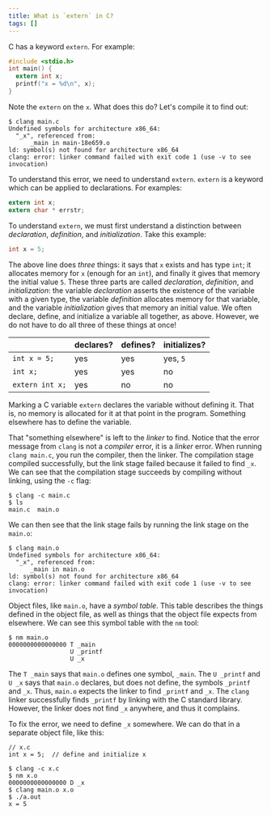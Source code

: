 ```yaml
---
title: What is `extern` in C?
tags: []
---
```


C has a keyword `extern`.
For example:

```c
#include <stdio.h>
int main() {
  extern int x;
  printf("x = %d\n", x);
}
```

Note the `extern` on the `x`.
What does this do?
Let's compile it to find out:

```
$ clang main.c
Undefined symbols for architecture x86_64:
  "_x", referenced from:
      _main in main-18e659.o
ld: symbol(s) not found for architecture x86_64
clang: error: linker command failed with exit code 1 (use -v to see invocation)
```

To understand this error, we need to understand `extern`.
`extern` is a keyword which can be applied to declarations.
For examples:

```c
extern int x;
extern char * errstr;
```

To understand `extern`, we must first understand a distinction between _declaration_, _definition_, and _initialization_.
Take this example:

```c
int x = 5;
```

The above line does _three_ things:
it says that `x` exists and has type `int`;
it allocates memory for `x` (enough for an `int`),
and finally it gives that memory the initial value `5`.
These three parts are called _declaration_, _definition_, and _initialization_:
the variable _declaration_ asserts the existence of the variable with a given type,
the variable _definition_ allocates memory for that variable,
and the variable _initialization_ gives that memory an initial value.
We often declare, define, and initialize a variable all together, as above.
However, we do not have to do all three of these things at once!

|                 | declares?   | defines?   | initializes? |
|-----------------|-------------|------------|--------------|
| `int x = 5;`    | yes         | yes        | yes, `5`     |
| `int x;`        | yes         | yes        | no           |
| `extern int x;` | yes         | no         | no           |

Marking a C variable `extern` declares the variable without defining it.
That is, no memory is allocated for it at that point in the program.
Something elsewhere has to define the variable.

That "something elsewhere" is left to the _linker_ to find.
Notice that the error message from `clang` is not a _compiler_ error, it is a _linker_ error.
When running `clang main.c`, you run the compiler, then the linker.
The compilation stage compiled successfully, but the link stage failed because it failed to find `_x`.
We can see that the compilation stage succeeds by compiling without linking, using the `-c` flag:

```
$ clang -c main.c
$ ls
main.c	main.o
```

We can then see that the link stage fails by running the link stage on the `main.o`:

```
$ clang main.o
Undefined symbols for architecture x86_64:
  "_x", referenced from:
      _main in main.o
ld: symbol(s) not found for architecture x86_64
clang: error: linker command failed with exit code 1 (use -v to see invocation)
```

Object files, like `main.o`, have a _symbol table_.
This table describes the things defined in the object file,
as well as things that the object file expects from elsewhere.
We can see this symbol table with the `nm` tool:

```
$ nm main.o
0000000000000000 T _main
                 U _printf
                 U _x
```

The `T _main` says that `main.o` defines one symbol, `_main`.
The `U _printf` and `U _x` says that `main.o` declares, but does not define,
the symbols `_printf` and `_x`.
Thus, `main.o` expects the linker to find `_printf` and `_x`.
The `clang` linker successfully finds `_printf` by linking with the C standard library.
However, the linker does not find `_x` anywhere, and thus it complains.

To fix the error, we need to define `_x` somewhere.
We can do that in a separate object file, like this:

```
// x.c
int x = 5;  // define and initialize x
```

```
$ clang -c x.c
$ nm x.o
0000000000000000 D _x
$ clang main.o x.o
$ ./a.out
x = 5
```
